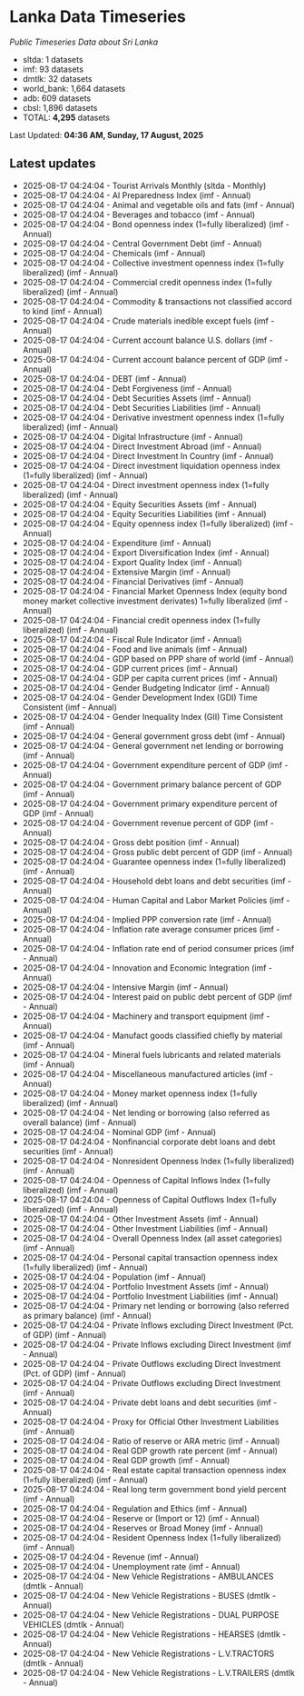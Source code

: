 # Lanka Data Timeseries
*Public Timeseries Data about Sri Lanka*

* sltda: 1 datasets
* imf: 93 datasets
* dmtlk: 32 datasets
* world_bank: 1,664 datasets
* adb: 609 datasets
* cbsl: 1,896 datasets
* TOTAL: **4,295** datasets

Last Updated: **04:36 AM, Sunday, 17 August, 2025**

## Latest updates

* 2025-08-17 04:24:04 - Tourist Arrivals Monthly (sltda - Monthly)
* 2025-08-17 04:24:04 - AI Preparedness Index (imf - Annual)
* 2025-08-17 04:24:04 - Animal and vegetable oils and fats (imf - Annual)
* 2025-08-17 04:24:04 - Beverages and tobacco (imf - Annual)
* 2025-08-17 04:24:04 - Bond openness index (1=fully liberalized) (imf - Annual)
* 2025-08-17 04:24:04 - Central Government Debt (imf - Annual)
* 2025-08-17 04:24:04 - Chemicals (imf - Annual)
* 2025-08-17 04:24:04 - Collective investment openness index (1=fully liberalized) (imf - Annual)
* 2025-08-17 04:24:04 - Commercial credit openness index (1=fully liberalized) (imf - Annual)
* 2025-08-17 04:24:04 - Commodity & transactions not classified accord to kind (imf - Annual)
* 2025-08-17 04:24:04 - Crude materials inedible except fuels (imf - Annual)
* 2025-08-17 04:24:04 - Current account balance U.S. dollars (imf - Annual)
* 2025-08-17 04:24:04 - Current account balance percent of GDP (imf - Annual)
* 2025-08-17 04:24:04 - DEBT (imf - Annual)
* 2025-08-17 04:24:04 - Debt Forgiveness (imf - Annual)
* 2025-08-17 04:24:04 - Debt Securities Assets (imf - Annual)
* 2025-08-17 04:24:04 - Debt Securities Liabilities (imf - Annual)
* 2025-08-17 04:24:04 - Derivative investment openness index (1=fully liberalized) (imf - Annual)
* 2025-08-17 04:24:04 - Digital Infrastructure (imf - Annual)
* 2025-08-17 04:24:04 - Direct Investment Abroad (imf - Annual)
* 2025-08-17 04:24:04 - Direct Investment In Country (imf - Annual)
* 2025-08-17 04:24:04 - Direct investment liquidation openness index (1=fully liberalized) (imf - Annual)
* 2025-08-17 04:24:04 - Direct investment openness index (1=fully liberalized) (imf - Annual)
* 2025-08-17 04:24:04 - Equity Securities Assets (imf - Annual)
* 2025-08-17 04:24:04 - Equity Securities Liabilities (imf - Annual)
* 2025-08-17 04:24:04 - Equity openness index (1=fully liberalized) (imf - Annual)
* 2025-08-17 04:24:04 - Expenditure (imf - Annual)
* 2025-08-17 04:24:04 - Export Diversification Index (imf - Annual)
* 2025-08-17 04:24:04 - Export Quality Index (imf - Annual)
* 2025-08-17 04:24:04 - Extensive Margin (imf - Annual)
* 2025-08-17 04:24:04 - Financial Derivatives (imf - Annual)
* 2025-08-17 04:24:04 - Financial Market Openness Index (equity bond money market collective investment derivates) 1=fully liberalized (imf - Annual)
* 2025-08-17 04:24:04 - Financial credit openness index (1=fully liberalized) (imf - Annual)
* 2025-08-17 04:24:04 - Fiscal Rule Indicator (imf - Annual)
* 2025-08-17 04:24:04 - Food and live animals (imf - Annual)
* 2025-08-17 04:24:04 - GDP based on PPP share of world (imf - Annual)
* 2025-08-17 04:24:04 - GDP current prices (imf - Annual)
* 2025-08-17 04:24:04 - GDP per capita current prices (imf - Annual)
* 2025-08-17 04:24:04 - Gender Budgeting Indicator (imf - Annual)
* 2025-08-17 04:24:04 - Gender Development Index (GDI) Time Consistent (imf - Annual)
* 2025-08-17 04:24:04 - Gender Inequality Index (GII) Time Consistent (imf - Annual)
* 2025-08-17 04:24:04 - General government gross debt (imf - Annual)
* 2025-08-17 04:24:04 - General government net lending or borrowing (imf - Annual)
* 2025-08-17 04:24:04 - Government expenditure percent of GDP (imf - Annual)
* 2025-08-17 04:24:04 - Government primary balance percent of GDP (imf - Annual)
* 2025-08-17 04:24:04 - Government primary expenditure percent of GDP (imf - Annual)
* 2025-08-17 04:24:04 - Government revenue percent of GDP (imf - Annual)
* 2025-08-17 04:24:04 - Gross debt position (imf - Annual)
* 2025-08-17 04:24:04 - Gross public debt percent of GDP (imf - Annual)
* 2025-08-17 04:24:04 - Guarantee openness index (1=fully liberalized) (imf - Annual)
* 2025-08-17 04:24:04 - Household debt loans and debt securities (imf - Annual)
* 2025-08-17 04:24:04 - Human Capital and Labor Market Policies (imf - Annual)
* 2025-08-17 04:24:04 - Implied PPP conversion rate (imf - Annual)
* 2025-08-17 04:24:04 - Inflation rate average consumer prices (imf - Annual)
* 2025-08-17 04:24:04 - Inflation rate end of period consumer prices (imf - Annual)
* 2025-08-17 04:24:04 - Innovation and Economic Integration (imf - Annual)
* 2025-08-17 04:24:04 - Intensive Margin (imf - Annual)
* 2025-08-17 04:24:04 - Interest paid on public debt percent of GDP (imf - Annual)
* 2025-08-17 04:24:04 - Machinery and transport equipment (imf - Annual)
* 2025-08-17 04:24:04 - Manufact goods classified chiefly by material (imf - Annual)
* 2025-08-17 04:24:04 - Mineral fuels lubricants and related materials (imf - Annual)
* 2025-08-17 04:24:04 - Miscellaneous manufactured articles (imf - Annual)
* 2025-08-17 04:24:04 - Money market openness index (1=fully liberalized) (imf - Annual)
* 2025-08-17 04:24:04 - Net lending or borrowing (also referred as overall balance) (imf - Annual)
* 2025-08-17 04:24:04 - Nominal GDP (imf - Annual)
* 2025-08-17 04:24:04 - Nonfinancial corporate debt loans and debt securities (imf - Annual)
* 2025-08-17 04:24:04 - Nonresident Openness Index (1=fully liberalized) (imf - Annual)
* 2025-08-17 04:24:04 - Openness of Capital Inflows Index (1=fully liberalized) (imf - Annual)
* 2025-08-17 04:24:04 - Openness of Capital Outflows Index (1=fully liberalized) (imf - Annual)
* 2025-08-17 04:24:04 - Other Investment Assets (imf - Annual)
* 2025-08-17 04:24:04 - Other Investment Liabilities (imf - Annual)
* 2025-08-17 04:24:04 - Overall Openness Index (all asset categories) (imf - Annual)
* 2025-08-17 04:24:04 - Personal capital transaction openness index (1=fully liberalized) (imf - Annual)
* 2025-08-17 04:24:04 - Population (imf - Annual)
* 2025-08-17 04:24:04 - Portfolio Investment Assets (imf - Annual)
* 2025-08-17 04:24:04 - Portfolio Investment Liabilities (imf - Annual)
* 2025-08-17 04:24:04 - Primary net lending or borrowing (also referred as primary balance) (imf - Annual)
* 2025-08-17 04:24:04 - Private Inflows excluding Direct Investment (Pct. of GDP) (imf - Annual)
* 2025-08-17 04:24:04 - Private Inflows excluding Direct Investment (imf - Annual)
* 2025-08-17 04:24:04 - Private Outflows excluding Direct Investment (Pct. of GDP) (imf - Annual)
* 2025-08-17 04:24:04 - Private Outflows excluding Direct Investment (imf - Annual)
* 2025-08-17 04:24:04 - Private debt loans and debt securities (imf - Annual)
* 2025-08-17 04:24:04 - Proxy for Official Other Investment Liabilities (imf - Annual)
* 2025-08-17 04:24:04 - Ratio of reserve or ARA metric (imf - Annual)
* 2025-08-17 04:24:04 - Real GDP growth rate percent (imf - Annual)
* 2025-08-17 04:24:04 - Real GDP growth (imf - Annual)
* 2025-08-17 04:24:04 - Real estate capital transaction openness index (1=fully liberalized) (imf - Annual)
* 2025-08-17 04:24:04 - Real long term government bond yield percent (imf - Annual)
* 2025-08-17 04:24:04 - Regulation and Ethics (imf - Annual)
* 2025-08-17 04:24:04 - Reserve or (Import or 12) (imf - Annual)
* 2025-08-17 04:24:04 - Reserves or Broad Money (imf - Annual)
* 2025-08-17 04:24:04 - Resident Openness Index (1=fully liberalized) (imf - Annual)
* 2025-08-17 04:24:04 - Revenue (imf - Annual)
* 2025-08-17 04:24:04 - Unemployment rate (imf - Annual)
* 2025-08-17 04:24:04 - New Vehicle Registrations - AMBULANCES (dmtlk - Annual)
* 2025-08-17 04:24:04 - New Vehicle Registrations - BUSES (dmtlk - Annual)
* 2025-08-17 04:24:04 - New Vehicle Registrations - DUAL PURPOSE VEHICLES (dmtlk - Annual)
* 2025-08-17 04:24:04 - New Vehicle Registrations - HEARSES (dmtlk - Annual)
* 2025-08-17 04:24:04 - New Vehicle Registrations - L.V.TRACTORS (dmtlk - Annual)
* 2025-08-17 04:24:04 - New Vehicle Registrations - L.V.TRAILERS (dmtlk - Annual)